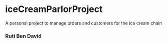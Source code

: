 # iceCreamParlorProject
A personal project to manage orders and customers for the ice cream chain
### Ruti Ben David
